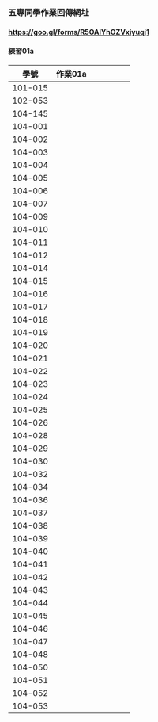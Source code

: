 ### 五專同學作業回傳網址

#### https://goo.gl/forms/R5OAlYhOZVxiyuqj1

#### 練習01a

| 學號  | 作業01a ||||||
| ------------- | ------------- |------------- |------------- |------------- |------------- |------------- |
| 101-015  |   ||||||
| 102-053  |   ||||||
| 104-145  |   ||||||
| 104-001  |   ||||||
| 104-002  |   ||||||
| 104-003  |   ||||||
| 104-004  |   ||||||
| 104-005  |   ||||||
| 104-006  |   ||||||
| 104-007  |   ||||||
| 104-009  |   ||||||
| 104-010  |   ||||||
| 104-011  |   ||||||
| 104-012  |   ||||||
| 104-014  |   ||||||
| 104-015  |   ||||||
| 104-016  |   ||||||
| 104-017  |   ||||||
| 104-018  |   ||||||
| 104-019  |   ||||||
| 104-020  |   ||||||
| 104-021  |   ||||||
| 104-022  |   ||||||
| 104-023  |   ||||||
| 104-024  |   ||||||
| 104-025  |   ||||||
| 104-026  |   ||||||
| 104-028  |   ||||||
| 104-029  |   ||||||
| 104-030  |   ||||||
| 104-032  |   ||||||
| 104-034  |   ||||||
| 104-036  |   ||||||
| 104-037  |   ||||||
| 104-038  |   ||||||
| 104-039  |   ||||||
| 104-040  |   ||||||
| 104-041  |   ||||||
| 104-042  |   ||||||
| 104-043  |   ||||||
| 104-044  |   ||||||
| 104-045  |   ||||||
| 104-046  |   ||||||
| 104-047  |   ||||||
| 104-048  |   ||||||
| 104-050  |   ||||||
| 104-051  |   ||||||
| 104-052  |   ||||||
| 104-053  |   ||||||
